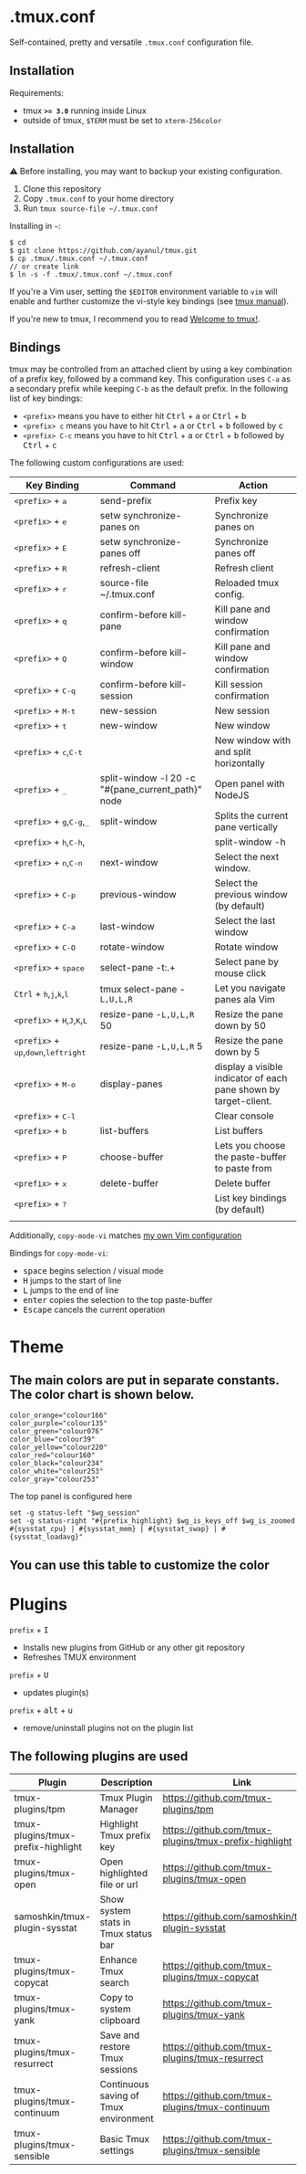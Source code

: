 .tmux.conf 
================================================================

Self-contained, pretty and versatile `.tmux.conf` configuration file.


Installation
------------

Requirements:

  - tmux **`>= 3.0`** running inside Linux
  - outside of tmux, `$TERM` must be set to `xterm-256color`

## Installation
⚠️ Before installing, you may want to backup your existing configuration.
1. Clone this repository
2. Copy `.tmux.conf` to your home directory
3. Run `tmux source-file ~/.tmux.conf`
   
Installing in `~`:
```
$ cd
$ git clone https://github.com/ayanul/tmux.git
$ cp .tmux/.tmux.conf ~/.tmux.conf
// or create link
$ ln -s -f .tmux/.tmux.conf ~/.tmux.conf
```

If you're a Vim user, setting the `$EDITOR` environment variable to `vim` will
enable and further customize the vi-style key bindings (see [tmux manual]((https://github.com/tmux/tmux/wiki))).

If you're new to tmux, I recommend you to read [Welcome to tmux!](https://github.com/tmux/tmux/wiki).


Bindings
--------

tmux may be controlled from an attached client by using a key combination of a
prefix key, followed by a command key. This configuration uses `C-a` as a
secondary prefix while keeping `C-b` as the default prefix. In the following
list of key bindings:
  - `<prefix>` means you have to either hit <kbd>Ctrl</kbd> + <kbd>a</kbd> or <kbd>Ctrl</kbd> + <kbd>b</kbd>
  - `<prefix> c` means you have to hit <kbd>Ctrl</kbd> + <kbd>a</kbd> or <kbd>Ctrl</kbd> + <kbd>b</kbd> followed by <kbd>c</kbd>
  - `<prefix> C-c` means you have to hit <kbd>Ctrl</kbd> + <kbd>a</kbd> or <kbd>Ctrl</kbd> + <kbd>b</kbd> followed by <kbd>Ctrl</kbd> + <kbd>c</kbd>

The following custom configurations are used:

| Key Binding | Command | Action |
| --- | --- | --- |
| `<prefix>` + <kbd>a</kbd> | send-prefix | Prefix key |
| `<prefix>` + <kbd>e</kbd> | setw synchronize-panes on | Synchronize panes on |
| `<prefix>` + <kbd>E</kbd> | setw synchronize-panes off | Synchronize panes off |
| `<prefix>` + <kbd>R</kbd> | refresh-client | Refresh client |
| `<prefix>` + <kbd>r</kbd> | source-file ~/.tmux.conf | Reloaded tmux config. |
| `<prefix>` + <kbd>q</kbd> | confirm-before kill-pane | Kill pane and window confirmation |
| `<prefix>` + <kbd>Q</kbd> | confirm-before kill-window | Kill pane and window confirmation |
| `<prefix>` + <kbd>C-q</kbd> | confirm-before kill-session | Kill session confirmation |
| `<prefix>` + <kbd>M-t</kbd> | new-session | New session |
| `<prefix>` + <kbd>t</kbd> | new-window | New window |
| `<prefix>` + <kbd>c</kbd>,<kbd>C-t</kbd> |  | New window with and split horizontally |
| `<prefix>` + <kbd>_</kbd> | split-window -l 20 -c "#{pane_current_path}" node | Open panel with NodeJS |
| `<prefix>` + <kbd>g</kbd>,<kbd>C-g</kbd>,<kbd>_</kbd> | split-window | Splits the current pane vertically |
| `<prefix>` + <kbd>h</kbd>,<kbd>C-h</kbd>,<kbd>|</kbd> | split-window -h | Splits the current pane vertically |
| `<prefix>` + <kbd>n</kbd>,<kbd>C-n</kbd> | next-window | Select the next window. |
| `<prefix>` + <kbd>C-p</kbd> | previous-window | Select the previous window (by default) |
| `<prefix>` + <kbd>C-a</kbd> | last-window | Select the last window |
| `<prefix>` + <kbd>C-O</kbd> | rotate-window | Rotate window |
| `<prefix>` + <kbd>space</kbd> | select-pane -t:.+ | Select pane by mouse click |
| `Ctrl` + <kbd>h</kbd>,<kbd>j</kbd>,<kbd>k</kbd>,<kbd>l</kbd> | tmux select-pane -`L,U,L,R` | Let you navigate panes ala Vim |
| `<prefix>` + <kbd>H</kbd>,<kbd>J</kbd>,<kbd>K</kbd>,<kbd>L</kbd> | resize-pane -`L,U,L,R` 50 | Resize the pane down by 50 |
| `<prefix>` + <kbd>up</kbd>,<kbd>down</kbd>,<kbd>left</kbd><kbd>right</kbd> | resize-pane -`L,U,L,R` 5 | Resize the pane down by 5 |
| `<prefix>` + <kbd>M-o</kbd> | display-panes | display a visible indicator of each pane shown by target-client. |
| `<prefix>` + <kbd>C-l</kbd> |  | Clear console |
| `<prefix>` + <kbd>b</kbd> | list-buffers | List buffers |
| `<prefix>` + <kbd>P</kbd> | choose-buffer | Lets you choose the paste-buffer to paste from |
| `<prefix>` + <kbd>x</kbd> | delete-buffer | Delete buffer |
| `<prefix>` + <kbd>?</kbd> |  | List key bindings (by default) |
| ||||



Additionally, `copy-mode-vi` matches [my own Vim configuration][]

[my own Vim configuration]: https://github.com/gpakosz/.vim.git

Bindings for `copy-mode-vi`:

- <kbd>space</kbd> begins selection / visual mode
- <kbd>H</kbd> jumps to the start of line
- <kbd>L</kbd> jumps to the end of line
- <kbd>enter</kbd> copies the selection to the top paste-buffer
- <kbd>Escape</kbd> cancels the current operation

Theme
===

The main colors are put in separate constants. The color chart is shown below.
--------

```
color_orange="colour166" 
color_purple="colour135" 
color_green="colour076"  
color_blue="colour39"    
color_yellow="colour220"
color_red="colour160"
color_black="colour234"
color_white="colour253" 
color_gray="colour253"
```
The top panel is configured here
```
set -g status-left "$wg_session"
set -g status-right "#{prefix_highlight} $wg_is_keys_off $wg_is_zoomed #{sysstat_cpu} | #{sysstat_mem} | #{sysstat_swap} | #{sysstat_loadavg}"
```

You can use this table to customize the color
--------

Plugins
===

`prefix` + <kbd>I</kbd>
- Installs new plugins from GitHub or any other git repository
- Refreshes TMUX environment

`prefix` + <kbd>U</kbd>
- updates plugin(s)

`prefix` + <kbd>alt</kbd> + <kbd>u</kbd>
- remove/uninstall plugins not on the plugin list


The following plugins are used
--------

| Plugin | Description |  Link |
| --- | --- | --- | 
| tmux-plugins/tpm | Tmux Plugin Manager | https://github.com/tmux-plugins/tpm |
| tmux-plugins/tmux-prefix-highlight | Highlight Tmux prefix key | https://github.com/tmux-plugins/tmux-prefix-highlight |
| tmux-plugins/tmux-open | Open highlighted file or url | https://github.com/tmux-plugins/tmux-open |
| samoshkin/tmux-plugin-sysstat | Show system stats in Tmux status bar | https://github.com/samoshkin/tmux-plugin-sysstat |
| tmux-plugins/tmux-copycat | Enhance Tmux search | https://github.com/tmux-plugins/tmux-copycat |
| tmux-plugins/tmux-yank | Copy to system clipboard |  https://github.com/tmux-plugins/tmux-yank |
| tmux-plugins/tmux-resurrect | Save and restore Tmux sessions | https://github.com/tmux-plugins/tmux-resurrect |
| tmux-plugins/tmux-continuum | Continuous saving of Tmux environment | https://github.com/tmux-plugins/tmux-continuum |
| tmux-plugins/tmux-sensible | Basic Tmux settings |  https://github.com/tmux-plugins/tmux-sensible |


